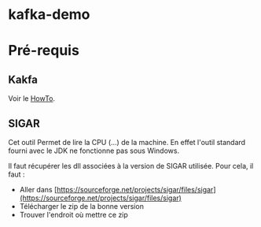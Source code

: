 # kafka-demo


# Pré-requis

## Kakfa

Voir le [HowTo](HOWTO.md).

## SIGAR

Cet outil Permet de lire la CPU (...) de la machine. En effet l'outil standard fourni avec le JDK ne fonctionne pas sous Windows.

Il faut récupérer les dll associées à la version de SIGAR utilisée. Pour cela, il faut :
* Aller dans [https://sourceforge.net/projects/sigar/files/sigar](https://sourceforge.net/projects/sigar/files/sigar)
* Télécharger le zip de la bonne version
* Trouver l'endroit où mettre ce zip